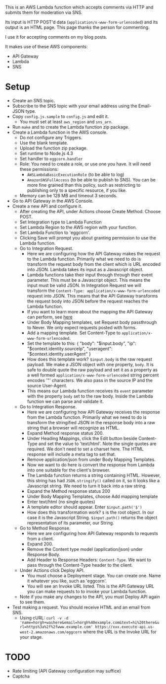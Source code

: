 This is an AWS Lambda function which accepts comments via HTTP and submits them
for moderation via SNS.

Its input is HTTP POST'd data (`application/x-www-form-urlencoded`) and its
output is an HTML page. This page thanks the person for commenting.

I use it for accepting comments on my blog posts.

It makes use of these AWS components:
  * API Gateway
  * Lambda
  * SNS


# Setup
  * Create an SNS topic.
  * Subscribe to the SNS topic with your email address using the Email-JSON
    type.
  * Copy `config.js.sample` to `config.js` and edit it.
    * You must set at least `aws_region` and `sns_arn`.
  * Run `make` and to create the Lambda function zip package.
  * Create a Lambda function in the AWS console.
    * Do not configure any Triggers.
    * Use the blank template.
    * Upload the function zip package.
    * Set runtime to Node.js 4.3
    * Set handler to `eggcorn.handler`
    * Role: You need to create a role, or use one you have. It will need these
      permissions:
      * `AWSLambdaBasicExecutionRole` (to be able to log)
      * `AmazonSNSFullAccess` (to be able to publish to SNS). You can be more
        fine grained than this policy, such as restricting to publishing only to
        a specific resource, if you like.
    * Memory can be 128 MB and timeout 3 seconds.
  * Go to API Gateway in the AWS Console.
  * Create a new API and configure it.
    * After creating the API, under Actions choose Create Method. Choose POST.
    * Set Integration type to Lambda Function
    * Set Lambda Region to the AWS region with your function.
    * Set Lambda Function to 'eggcorn'.
    * Clicking Save will prompt you about granting permission to use the Lambda
      function.
    * Go to Integration Request.
      * Here we are configuring how the API Gateway makes the request to the
        Lambda function. Primarily what we need to do is transform the request
        body from the client which is URL encoded into JSON. Lambda takes its
        input as a Javascript object.
      * Lambda functions take their input through through their event parameter.
        This must be a Javascript object. This means the input must be valid
        JSON. In Integration Request we will transform the
        `Content-Type: application/x-www-form-urlencoded` request into JSON.
        This means that the API Gateway transforms the request body into JSON
        before the request reaches the Lambda function.
      * If you want to learn more about the mapping the API Gateway can perform,
        see
        [here](http://docs.aws.amazon.com/apigateway/latest/developerguide/api-gateway-mapping-template-reference.html#input-variable-reference)
      * Under Body Mapping templates, set Request body passthrough to Never. We
        only expect requests posted with forms.
      * Add a mapping template. Set Content-Type to
        `application/x-www-form-urlencoded`.
      * Set the template to this:
            {
            "body": "$input.body",
            "ip": "$context.identity.sourceIp",
            "useragent": "$context.identity.userAgent"
            }
      * How does this template work? `$input.body` is the raw request payload.
        We make a JSON object with one property, `body`. It is safe to double
        quote the raw payload and set it as a property as a well formed
        `application/x-www-form-urlencoded` string percent encodes '"'
        characters. We also pass in the source IP and the source User-Agent.
      * This means our Lambda function receives its `event` parameter with the
        property `body` set to the raw body. Inside the Lambda function we can
        parse and validate it.
    * Go to Integration Response.
      * Here we are configuring how API Gateway receives the response from the
        Lambda function. Primarily what we need to do is transform the
        stringified JSON in the response body into a raw string that a browser
        will recognize as HTML.
      * Expand Method response status 200.
      * Under Heading Mappings, click the Edit button beside Content-Type and
        set the value to 'text/html'. Note the single quotes are required. We
        don't need to set a charset here. The HTML response will include a meta
        tag to set that.
      * Remove application/json from under Body Mapping Templates.
      * Now we want to do here is convert the response from Lambda into one
        suitable for the client's browser.
      * The Lambda function returns a string containing HTML. However, this
        string has had `JSON.stringify()` called on it, so it looks like a
        Javascript string. We need to turn it back into a raw string.
      * Expand the Method response status 200
      * Under Body Mapping Templates, choose Add mapping template
      * Enter text/html (no single quotes)
      * A template editor should appear. Enter `$input.path('$')`
      * How does this transformation work? `$` is the root object. In our case
        it is the Javascript String. `$input.path()` returns the object
        representation of its parameter, our String.
    * Go to Method Response.
      * Here we are configuring how API Gateway responds to requests from a
        client.
      * Expand 200.
      * Remove the Content type model (application/json) under Response Body.
      * Add Header to Response Headers: `Content-Type`. We want to pass through
        the Content-Type header to the client.
    * Under Actions click Deploy API.
      * You must choose a Deployment stage. You can create one. Name it whatever
        you like, such as 'eggcorn'.
      * You will see an Invoke URL listed. This is the API Gateway URL you can
        make requests to to invoke your Lambda function.
    * Note if you make any changes to the API, you must Deploy API again to see
      them.
  * Test making a request. You should receive HTML and an email from SNS.
    * Using cURL:
      `curl -v -d 'name=horgh+washere&email=horgh%40example.com&text=hi%20there&url=https%3a%2f%2fwww.example.com' https://xxx.execute-api.us-west-2.amazonaws.com/eggcorn`
      where the URL is the Invoke URL for your stage.


# TODO
  * Rate limiting (API Gateway configuration may suffice)
  * Captcha
